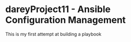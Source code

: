 # dareyProject11 - Ansible Configuration Management
This is my first attempt at building a playbook
